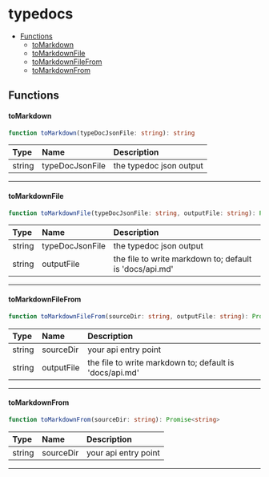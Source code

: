 # typedocs
- [Functions](#functions)
    + [toMarkdown](#tomarkdown)
    + [toMarkdownFile](#tomarkdownfile)
    + [toMarkdownFileFrom](#tomarkdownfilefrom)
    + [toMarkdownFrom](#tomarkdownfrom)






## Functions

#### toMarkdown
```typescript
function toMarkdown(typeDocJsonFile: string): string
```



Type | Name | Description
:--- | :--- | :----------
string | typeDocJsonFile | the typedoc json output

---
#### toMarkdownFile
```typescript
function toMarkdownFile(typeDocJsonFile: string, outputFile: string): Promise<any>
```



Type | Name | Description
:--- | :--- | :----------
string | typeDocJsonFile | the typedoc json output
string | outputFile | the file to write markdown to; default is 'docs/api.md'

---
#### toMarkdownFileFrom
```typescript
function toMarkdownFileFrom(sourceDir: string, outputFile: string): Promise<any>
```



Type | Name | Description
:--- | :--- | :----------
string | sourceDir | your api entry point
string | outputFile | the file to write markdown to; default is 'docs/api.md'

---
#### toMarkdownFrom
```typescript
function toMarkdownFrom(sourceDir: string): Promise<string>
```



Type | Name | Description
:--- | :--- | :----------
string | sourceDir | your api entry point

---




